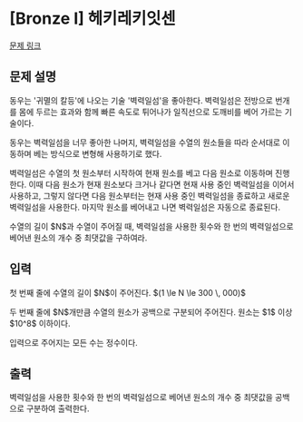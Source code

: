 # [Bronze I] 헤키레키잇센

[문제 링크](https://www.acmicpc.net/problem/33897) 

## 문제 설명

<p>동우는 '귀멸의 칼등'에 나오는 기술 '벽력일섬'을 좋아한다. 벽력일섬은 전방으로 번개를 몸에 두르는 효과와 함께 빠른 속도로 튀어나가 일직선으로 도깨비를 베어 가르는 기술이다.</p>

<p>동우는 벽력일섬을 너무 좋아한 나머지, 벽력일섬을 수열의 원소들을 따라 순서대로 이동하며 베는 방식으로 변형해 사용하기로 했다.</p>

<p>벽력일섬은 수열의 첫 원소부터 시작하여 현재 원소를 베고 다음 원소로 이동하며 진행한다. 이때 다음 원소가 현재 원소보다 크거나 같다면 현재 사용 중인 벽력일섬을 이어서 사용하고, 그렇지 않다면 다음 원소부터는 현재 사용 중인 벽력일섬을 종료하고 새로운 벽력일섬을 사용한다. 마지막 원소를 베어내고 나면 벽력일섬은 자동으로 종료된다.</p>

<p>수열의 길이 $N$과 수열이 주어질 때, 벽력일섬을 사용한 횟수와 한 번의 벽력일섬으로 베어낸 원소의 개수 중 최댓값을 구하여라.</p>

## 입력 

 <p>첫 번째 줄에 수열의 길이 $N$이 주어진다. $(1 \le N \le 300 \, 000)$</p>

<p>두 번째 줄에 $N$개만큼 수열의 원소가 공백으로 구분되어 주어진다. 원소는 $1$ 이상 $10^8$ 이하이다.</p>

<p>입력으로 주어지는 모든 수는 정수이다.</p>

## 출력 

 <p>벽력일섬을 사용한 횟수와 한 번의 벽력일섬으로 베어낸 원소의 개수 중 최댓값을 공백으로 구분하여 출력한다.</p>

